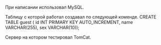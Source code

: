 При написании использовал MySQL.

Таблицу с которой работал создавал по следующей коменде.
CREATE TABLE guest (
  id INT PRIMARY KEY AUTO_INCREMENT,
  name VARCHAR(255),
  sex VARCHAR(10)); 
  
Сервер на котором тестировал TomCat.

